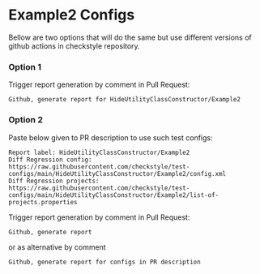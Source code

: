 # Example2 Configs

Bellow are two options that will do the same but use different versions
of github actions in checkstyle repository.


### Option 1
Trigger report generation by comment in Pull Request:
```
Github, generate report for HideUtilityClassConstructor/Example2
```

### Option 2

Paste below given to PR description to use such test configs:
```
Report label: HideUtilityClassConstructor/Example2
Diff Regression config: https://raw.githubusercontent.com/checkstyle/test-configs/main/HideUtilityClassConstructor/Example2/config.xml
Diff Regression projects: https://raw.githubusercontent.com/checkstyle/test-configs/main/HideUtilityClassConstructor/Example2/list-of-projects.properties
```

Trigger report generation by comment in Pull Request:
```
Github, generate report
```
or as alternative by comment
```
Github, generate report for configs in PR description
```
